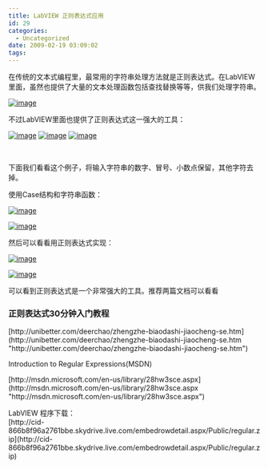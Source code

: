 ```yaml
---
title: LabVIEW 正则表达式应用
id: 29
categories:
  - Uncategorized
date: 2009-02-19 03:09:02
tags:
---
```


<div id="msgcns!866B8F96A2761BBE!1204" class="bvMsg">

在传统的文本式编程里，最常用的字符串处理方法就是正则表达式。在LabVIEW里面，虽然也提供了大量的文本处理函数包括查找替换等等，供我们处理字符串。 <p>[![image](http://lhb5883.files.wordpress.com/2009/02/image5b35d51d3708e.png?w=248 "image")](http://lhb5883.files.wordpress.com/2009/02/image5b35d51d3708e.png)  <p>不过LabVIEW里面也提供了正则表达式这一强大的工具： <p>[![image](http://lhb5883.files.wordpress.com/2009/02/image5b65d65c188ce.png?w=71 "image")](http://lhb5883.files.wordpress.com/2009/02/image5b65d65c188ce.png) [![image](http://lhb5883.files.wordpress.com/2009/02/image5b95d.png?w=127 "image")](http://lhb5883.files.wordpress.com/2009/02/image5b95d.png) [![image](http://lhb5883.files.wordpress.com/2009/02/image5b125d079d1142.png?w=149 "image")](http://lhb5883.files.wordpress.com/2009/02/image5b125d079d1142.png)  <p>  <p> <p> <p>下面我们看看这个例子，将输入字符串的数字、冒号、小数点保留，其他字符去掉。 <p>使用Case结构和字符串函数： <p>[![image](http://lhb5883.files.wordpress.com/2009/02/image5b165d3abfef7d.png?w=300 "image")](http://lhb5883.files.wordpress.com/2009/02/image5b165d3abfef7d.png)  <p>[![image](http://lhb5883.files.wordpress.com/2009/02/image5b235d.png?w=300 "image")](http://lhb5883.files.wordpress.com/2009/02/image5b235d.png)  <p>然后可以看看用正则表达式实现： <p>[![image](http://lhb5883.files.wordpress.com/2009/02/image5b275d.png?w=284 "image")](http://lhb5883.files.wordpress.com/2009/02/image5b275d.png)  <p> <p> <p>[![image](http://lhb5883.files.wordpress.com/2009/02/image5b315d.png?w=300 "image")](http://lhb5883.files.wordpress.com/2009/02/image5b315d.png)  <p>可以看到正则表达式是一个非常强大的工具。推荐两篇文档可以看看 

### 正则表达式30分钟入门教程
 <p>[http://unibetter.com/deerchao/zhengzhe-biaodashi-jiaocheng-se.htm](http://unibetter.com/deerchao/zhengzhe-biaodashi-jiaocheng-se.htm "http://unibetter.com/deerchao/zhengzhe-biaodashi-jiaocheng-se.htm") <p>Introduction to Regular Expressions(MSDN) <p>[http://msdn.microsoft.com/en-us/library/28hw3sce.aspx](http://msdn.microsoft.com/en-us/library/28hw3sce.aspx "http://msdn.microsoft.com/en-us/library/28hw3sce.aspx")<p>
<div style="text-align:left;">LabVIEW 程序下载：
</div>
[http://cid-866b8f96a2761bbe.skydrive.live.com/embedrowdetail.aspx/Public/regular.zip](http://cid-866b8f96a2761bbe.skydrive.live.com/embedrowdetail.aspx/Public/regular.zip)
</p></p></p></div>